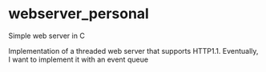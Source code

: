 # webserver_personal
Simple web server in C

Implementation of a threaded web server that supports HTTP1.1. Eventually, I want to implement it with an event queue
